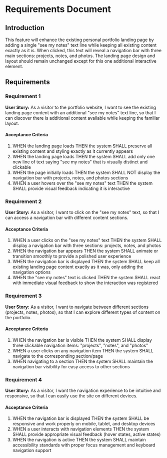 # Requirements Document

## Introduction

This feature will enhance the existing personal portfolio landing page by adding a single "see my notes" text line while keeping all existing content exactly as it is. When clicked, this text will reveal a navigation bar with three main sections: projects, notes, and photos. The landing page design and layout should remain unchanged except for this one additional interactive element.

## Requirements

### Requirement 1

**User Story:** As a visitor to the portfolio website, I want to see the existing landing page content with an additional "see my notes" text line, so that I can discover there is additional content available while keeping the familiar layout.

#### Acceptance Criteria

1. WHEN the landing page loads THEN the system SHALL preserve all existing content and styling exactly as it currently appears
2. WHEN the landing page loads THEN the system SHALL add only one new line of text saying "see my notes" that is visually distinct and clickable
3. WHEN the page initially loads THEN the system SHALL NOT display the navigation bar with projects, notes, and photos sections
4. WHEN a user hovers over the "see my notes" text THEN the system SHALL provide visual feedback indicating it is interactive

### Requirement 2

**User Story:** As a visitor, I want to click on the "see my notes" text, so that I can access a navigation bar with different content sections.

#### Acceptance Criteria

1. WHEN a user clicks on the "see my notes" text THEN the system SHALL display a navigation bar with three sections: projects, notes, and photos
2. WHEN the navigation bar appears THEN the system SHALL animate or transition smoothly to provide a polished user experience
3. WHEN the navigation bar is displayed THEN the system SHALL keep all existing landing page content exactly as it was, only adding the navigation options
4. WHEN the "see my notes" text is clicked THEN the system SHALL react with immediate visual feedback to show the interaction was registered

### Requirement 3

**User Story:** As a visitor, I want to navigate between different sections (projects, notes, photos), so that I can explore different types of content on the portfolio.

#### Acceptance Criteria

1. WHEN the navigation bar is visible THEN the system SHALL display three clickable navigation items: "projects", "notes", and "photos"
2. WHEN a user clicks on any navigation item THEN the system SHALL navigate to the corresponding section/page
3. WHEN navigating to a section THEN the system SHALL maintain the navigation bar visibility for easy access to other sections

### Requirement 4

**User Story:** As a visitor, I want the navigation experience to be intuitive and responsive, so that I can easily use the site on different devices.

#### Acceptance Criteria

1. WHEN the navigation bar is displayed THEN the system SHALL be responsive and work properly on mobile, tablet, and desktop devices
2. WHEN a user interacts with navigation elements THEN the system SHALL provide appropriate visual feedback (hover states, active states)
3. WHEN the navigation is active THEN the system SHALL maintain accessibility standards with proper focus management and keyboard navigation support